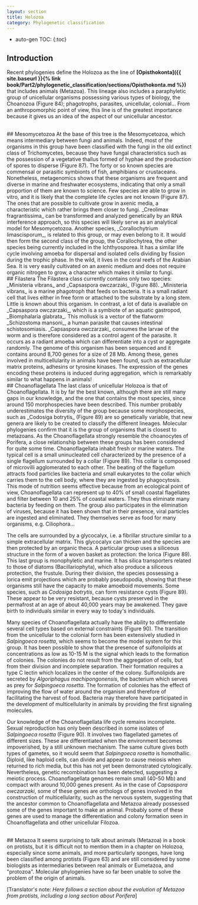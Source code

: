 ```yaml
---
layout: section
title: Holozoa
category: Phylogenetic classification
---
```

* auto-gen TOC:
{:toc}

## Introduction
Recent phylogenies define the Holozoa as the line of **[Opisthokonta]({{ site.baseurl }}{% link book/Part2/phylogenetic_classification/sections/Opisthokonta.md %})** that includes animals (Metazoa). This lineage also includes a paraphyletic group of unicellular organisms possessing various types of biology, the Choanozoa (Figure 84); phagotrophs, parasites, unicellular, colonial... From an anthropomorphic point of view, this line is of the greatest importance because it gives us an idea of the aspect of our unicellular ancestor.

<br>
## Mesomycetozoa
At the base of this tree is the Mesomycetozoa, which means intermediary between fungi and animals. Indeed, most of the organisms in this group have been classified with the fungi in the old extinct class of Trichomycetes, because they have fungal characteristics such as the possession of a vegetative thallus formed of hyphae and the production of spores to disperse (Figure 87). The forty or so known species are commensal or parasitic symbionts of fish, amphibians or crustaceans. Nonetheless, metagenomics shows that these organisms are frequent and diverse in marine and freshwater ecosystems, indicating that only a small proportion of them are known to science. Few species are able to grow in vitro, and it is likely that the complete life cycles are not known (Figure 87). The ones that are possible to cultivate grow in axenic media, a characteristic which rather brings them closer to fungi. _Creolimax fragrantissima_ can be transformed and analyzed genetically by an RNA interference approach, so this species will likely serve as an analytical model for Mesomycetozoa. Another species, _Corallochytrium limascisporum_, is related to this group, or may even belong to it. It would then form the second class of the group, the Corallochytrea, the other species being currently included in the Ichthyosporea. It has a similar life cycle involving amoeba for dispersal and isolated cells dividing by fission during the trophic phase. In the wild, it lives in the coral reefs of the Arabian Sea. It is very easily cultivated on an axenic medium and does not require organic nitrogen to grow, a character which makes it similar to fungi.

<br>
## Filastera
The Filastera class currently contains only two species: _Ministeria vibrans_ and _Capsaspora owczarzaki_ (Figure 88). _Ministeria vibrans_ is a marine phagotroph that feeds on bacteria. It is a small radiant cell that lives either in free form or attached to the substrate by a long stem. Little is known about this organism. In contrast, a lot of data is available on _Capsaspora owczarzaki_, which is a symbiote of an aquatic gastropod, _Biomphalaria glabrata_. This mollusk is a vector of the flatworm _Schizostoma mansoni_, a human parasite that causes intestinal schistosomiasis. _Capsaspora owczarzaki_ consumes the larvae of the worm and is therefore considered as a control agent of the parasite. It occurs as a radiant amoeba which can differentiate into a cyst or aggregate randomly. The genome of this organism has been sequenced and it contains around 8,700 genes for a size of 28 Mb. Among these, genes involved in multicellularity in animals have been found, such as extracellular matrix proteins, adhesins or tyrosine kinases. The expression of the genes encoding these proteins is induced during aggregation, which is remarkably similar to what happens in animals!

<br>
## Choanoflagellata
The last class of unicellular Holozoa is that of Choanoflagellata. It is by far the best known, although there are still many gaps in our knowledge, and the one that contains the most species, since around 150 morphospecies have been described. This number probably underestimates the diversity of the group because some morphospecies, such as _Codosiga botrytis_ (Figure 89) are so genetically variable, that new genera are likely to be created to classify the different lineages. Molecular phylogenies confirm that it is the group of organisms that is closest to metazoans. As the Choanoflagellata strongly resemble the choanocytes of Porifera, a close relationship between these groups has been considered for quite some time. Choanoflagellata inhabit fresh or marine waters. The typical cell is a small uninucleated cell characterized by the presence of a single flagellum surrounded by a collar (Figure 89). This collar is composed of microvilli agglomerated to each other. The beating of the flagellum attracts food particles like bacteria and small eukaryotes to the collar which carries them to the cell body, where they are ingested by phagocytosis. This mode of nutrition seems effective because from an ecological point of view, Choanoflagellata can represent up to 40% of small coastal flagellates and filter between 10 and 25% of coastal waters. They thus eliminate many bacteria by feeding on them. The group also participates in the elimination of viruses, because it has been shown that in their presence, viral particles are ingested and eliminated. They themselves serve as food for many organisms, e.g. Ciliophora...

The cells are surrounded by a glycocalyx, i.e. a fibrillar structure similar to a simple extracellular matrix. This glycocalyx can thicken and the species are then protected by an organic theca. A particular group uses a siliceous structure in the form of a woven basket as protection: the lorica (Figure 89). This last group is monophyletic and marine. It has silica transporters related to those of diatoms (Bacillariophyta), which also produce a siliceous protection, the frustule. During their division, the species possessing a lorica emit projections which are probably pseudopodia, showing that these organisms still have the capacity to make amoeboid movements. Some species, such as _Codosiga botrytis_, can form resistance cysts (Figure 89). These appear to be very resistant, because cysts preserved in the permafrost at an age of about 40,000 years may be awakened. They gave birth to individuals similar in every way to today's individuals.

Many species of Choanoflagellata actually have the ability to differentiate several cell types based on external constraints (Figure 90). The transition from the unicellular to the colonial form has been extensively studied in _Salpingoeca rosetta_, which seems to become the model system for this group. It has been possible to show that the presence of sulfonolipids at concentrations as low as 10-15 M is the signal which leads to the formation of colonies. The colonies do not result from the aggregation of cells, but from their division and incomplete separation. Their formation requires a type C lectin which localizes in the center of the colony. Sulfonolipids are secreted by _Algoriphagus machipongonensis_, the bacterium which serves as prey for _Salpingoeca rosetta_. The formation of colonies has the effect of improving the flow of water around the organism and therefore of facilitating the harvest of food. Bacteria may therefore have participated in the development of multicellularity in animals by providing the first signaling molecules.

Our knowledge of the Choanoflagellata life cycle remains incomplete. Sexual reproduction has only been described in some isolates of _Salpingoeca rosetta_ (Figure 90). It involves two flagellated gametes of different sizes. These are differentiated when the environment becomes impoverished, by a still unknown mechanism. The same culture gives both types of gametes, so it would seem that _Salpingoeca rosetta_ is homothallic. Diploid, like haploid cells, can divide and appear to cause meiosis when returned to rich media, but this has not yet been demonstrated cytologically. Nevertheless, genetic recombination has been detected, suggesting a meiotic process. Choanoflagellata genomes remain small (40-50 Mb) and compact with around 10,000 genes present. As in the case of _Capsaspora owczarzaki_, some of these genes are orthologs of genes involved in the construction of multicellularity, such as the nervous system, suggesting that the ancestor common to Choanoflagellata and Metazoa already possessed some of the genes important to make an animal. Probably some of these genes are used to manage the differentiation and colony formation seen in Choanoflagellata and other unicellular Filozoa.

<br>
## Metazoa
It seems surprising to talk about animals (Metazoa) in a book on protists, but it is difficult not to mention them in a chapter on Holozoa, especially since some animals, and more particularly sponges, have long been classified among protists (Figure 63) and are still considered by some biologists as intermediaries between real animals or Eumetazoa, and "protozoa". Molecular phylogenies have so far been unable to solve the problem of the origin of animals.

[Translator's note: _Here follows a section about the evolution of Metazoa from protists, including a long section about Porifera_]
